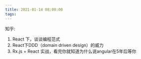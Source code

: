 ```yaml
---
title: 2021-01-14 08:00:00
tags:
---
```


知乎:

1. React 下，谈谈编程范式
2. React下DDD（domain driven design）的威力
3. Rx.js + React 实战，看完你就知道为什么说angular在5年后等你